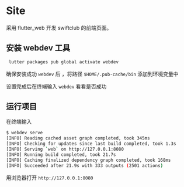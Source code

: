 # Site

采用 flutter_web 开发 swiftclub 的前端页面。

## 安装 webdev 工具

```sh
 lutter packages pub global activate webdev
```

确保安装成功 `webdev` 后 ，将路径 `$HOME/.pub-cache/bin` 添加到环境变量中

设置完成后在终端输入 `webdev` 看看是否成功

## 运行项目

在终端输入

```sh
$ webdev serve
[INFO] Reading cached asset graph completed, took 345ms
[INFO] Checking for updates since last build completed, took 1.3s
[INFO] Serving `web` on http://127.0.0.1:8080
[INFO] Running build completed, took 21.7s
[INFO] Caching finalized dependency graph completed, took 168ms
[INFO] Succeeded after 21.9s with 333 outputs (2501 actions)
```

用浏览器打开 `http://127.0.0.1:8080`





